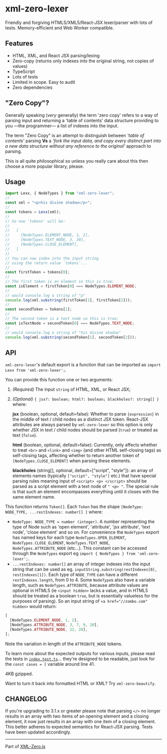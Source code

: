 # xml-zero-lexer

Friendly and forgiving HTML5/XML5/React-JSX lexer/parser with lots of tests. Memory-efficient and Web Worker compatible.

## Features

- HTML, XML, and React JSX parsing/lexing
- Zero-copy (returns only indexes into the original string, not copies of values)
- TypeScript
- Lots of tests
- Limited in scope. Easy to audit
- Zero dependencies

## "Zero Copy"?

Generally speaking (_very_ generally) the term 'zero copy' refers to a way of parsing input and returning a 'table of contents' data structure providing to you —the programmer— a list of indexes into the input.

The term "Zero Copy" is an attempt to distinguish between _'table of contents'_ parsing **Vs** a _'fork the input data, and copy every distinct part into a new data structure without any reference to the original'_ approach to parsing.

This is all quite philosophical so unless you really care about this then choose a more popular library, please.

## Usage

```typescript
import Lexx, { NodeTypes } from "xml-zero-lexer";
//
const xml = "<p>his divine shadow</p>";
//
const tokens = Lexx(xml);
//
// So now 'tokens' will be:
//
//   [
//     [NodeTypes.ELEMENT_NODE, 1, 2],
//     [NodeTypes.TEXT_NODE, 3, 20],
//     [NodeTypes.CLOSE_ELEMENT],
//   ]
//
// You can now index into the input string
// using the return value `tokens`...
//
const firstToken = tokens[0];
//
// The first token is an element so this is true:
const isElement = firstToken[0] === NodeTypes.ELEMENT_NODE;
//
// would console.log a string of "p"
console.log(xml.substring(firstToken[1], firstToken[2]));
//
const secondToken = tokens[1];
//
// The second token is a text node so this is true;
const isTextNode = secondToken[0] === NodeTypes.TEXT_NODE;
//
// would console.log a string of "his divine shadow"
console.log(xml.substring(secondToken[1], secondToken[2]));
```

## API

`xml-zero-lexer`'s default export is a function that can be imported as `import Lexx from 'xml-zero-lexer';`.

You can provide this function one or two arguments:

1. _(Required)_ The input `string` of HTML, XML, or React JSX;
2. _(Optional)_ `{ jsx?: boolean; html?: boolean; blackholes?: string[] }` where:

   **jsx** (boolean, optional, default=false): Whether to parse `{expression}` in the middle of text / child nodes as a distinct JSX token. React-JSX attributes are always parsed by `xml-zero-lexer` so this option is only whether JSX in text / child nodes should be parsed (`true`) or treated as text (`false`).

   **html** (boolean, optional, default=false): Currently, only affects whether to treat `<br>` and `<link>` and `<img>` (and other HTML self-closing tags) as self-closing tags, affecting whether to return another token of `[NodeTypes.CLOSE_ELEMENT]` when parsing these elements.

   **blackholes** (string[], optional, default=["script", "style"]): an array of elements names (typically `["script", "style"]` etc.) that have special parsing rules meaning input of `<script> <p> </script>` should be parsed as a script element with a text node of `" <p> "`. The special rule is that such an element encompasses everything until it closes with the same element name.

This function returns `Token[]`. Each `Token` has the shape `[NodeType: NODE_TYPE, ...restIndexes: number[] ]` where:

- `NodeType: NODE_TYPE = number (integer)`. A number representing the type of Node such as 'open element', 'attribute', 'jsx attribute', 'text node', 'close element' and so on. For convenience the `NodeTypes` export has named keys for each type `NodeTypes.OPEN_ELEMENT`, `NodeTypes.CLOSE_ELEMENT`, `NodeTypes.TEXT_NODE`, `NodeTypes.ATTRIBUTE_NODE` (etc...). This constant can be accessed through the `NodeTypes` export eg `import { NodeTypes } from 'xml-zero-lexer';`.
- `...restIndexes: number[]` an array of integer indexes into the input string that can be used as eg. `inputString.substring(restIndexes[0], restIndexes[1])`. Each type of `NODE_TYPE` can have a different `restIndexes.length`, from 0 to 4. Some `NodeType`s also have a variable length, such as `NodeTypes.ATTRIBUTE`, because attribute values are optional in HTML5 (ie `<input hidden>` lacks a value, and in HTML5 should be treated as a boolean `true`, but is essentially valueless for the purposes of parsing). So an input string of `<a href="//zombo.com" hidden>` would return:

```typescript
[
  [NodeTypes.ELEMENT_NODE, 1, 2],
  [NodeTypes.ATTRIBUTE_NODE, 3, 7, 9, 20],
  [NodeTypes.ATTRIBUTE_NODE, 22, 28],
];
```

Note the variation in length of the `ATTRIBUTE_NODE` tokens.

To learn more about the expected outputs for various inputs, please read the tests in [`index.test.ts`](https://github.com/holloway/xml-zero.js/blob/master/packages/xml-zero-lexer/src/index.test.ts#L41)... they're designed to be readable, just look for the `const cases = [` variable around line 41.

4KB gzipped.

Want to turn it back into formatted HTML or XML? Try `xml-zero-beautify`.

## CHANGELOG

If you're upgrading to 3.1.x or greater please note that parsing `</>` no longer results in an array with two items of an opening element and a closing element, it now just results in an array with one item of a closing element. This better adheres to expected semantics for React-JSX parsing. Tests have been updated accordingly.

---

Part of [XML-Zero.js](https://github.com/holloway/xml-zero.js)

```

```
